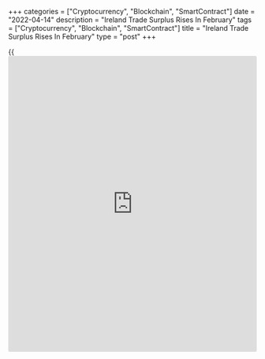 +++
categories = ["Cryptocurrency", "Blockchain", "SmartContract"]
date = "2022-04-14"
description = "Ireland Trade Surplus Rises In February"
tags = ["Cryptocurrency", "Blockchain", "SmartContract"]
title = "Ireland Trade Surplus Rises In February"
type = "post"
+++

{{<iframe id="large-banner" src="https://www.bounty.group/#slide=12.0" width="100%" height="600" scrolling="no" style="border: 0px solid rgb(216, 221, 230); border-radius: 3px;">}}

Ireland's trade surplus increased in February as exports increased amid
falling imports, figures from the Central Statistics Office showed on
Thursday.

The trade surplus rose to EUR 6.14 billion in February from EUR 5.37
billion in January. In the same month last year, the trade surplus was
EUR 5.29 billion.

Exports rose by a seasonally adjusted 3.3 percent monthly in February,
while imports decreased 2.5 percent.

On an unadjusted basis, exports grew 28.0 percent annually in February
and imports gained 31.0 percent.

Data showed that exports to Britain increased 21.0 percent yearly in
February, while imports from the country grew 84.0 percent.

Separate data from the statistical office showed that the residential
property price index rose 15.3 percent yearly in February, following a
14.8 percent growth in January.

In the capital region Dublin, residential property prices gained 13.5
percent yearly in February. Excluding Dublin, residential property
prices rose 16.8 percent from a year ago.

On a monthly basis, residential property prices rose 0.8 percent in
February, after a 0.9 percent increase in the prior month.

For comments and feedback [contact](https://www.playgroundfx.com/contact/): editorial@rtt[news](https://www.letsplayfx.com/blog/forex-news-website/).com

[Economic News][1]

 **What parts of the world are seeing the best (and worst) economic
performances lately? Click[here][2] to check out our [Econ Scorecard][2]
and find out! See up-to-the-moment [ranking](https://www.playgroundfx.com/blog/crypto-exchange-ranking/)s for the best and worst
performers in [GDP][3], [unemployment rate][4], [inflation][5] and much
more.**

   1. www.rtt[news](https://www.letsplayfx.com/blog/forex-news-website/).com/Content/EconomicNews.aspx
   2. www.rtt[news](https://www.letsplayfx.com/blog/forex-news-website/).com/economic-scorecard/world-rank/PPI/highest-performance.aspx
   3. www.rtt[news](https://www.letsplayfx.com/blog/forex-news-website/).com/economic-scorecard/world-rank/GDP/highest-performance.aspx
   4. www.rtt[news](https://www.letsplayfx.com/blog/forex-news-website/).com/economic-scorecard/world-rank/unemployment-rate/lowest-performance.aspx
   5. www.rtt[news](https://www.letsplayfx.com/blog/forex-news-website/).com/economic-scorecard/world-rank/CPI/highest-performance.aspx